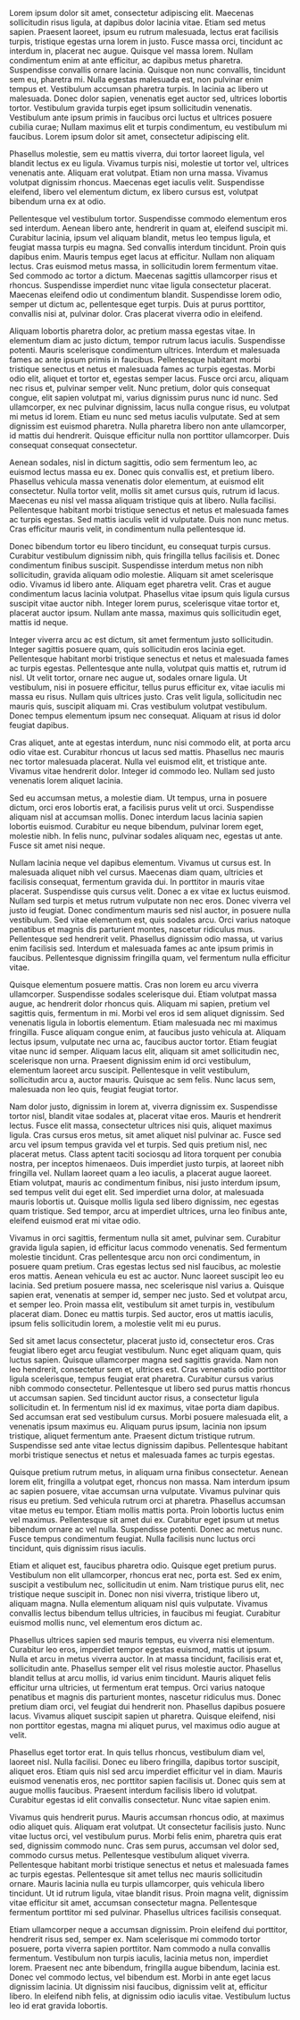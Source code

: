 Lorem ipsum dolor sit amet, consectetur adipiscing elit. Maecenas sollicitudin risus ligula, at dapibus dolor lacinia vitae. Etiam sed metus sapien. Praesent laoreet, ipsum eu rutrum malesuada, lectus erat facilisis turpis, tristique egestas urna lorem in justo. Fusce massa orci, tincidunt ac interdum in, placerat nec augue. Quisque vel massa lorem. Nullam condimentum enim at ante efficitur, ac dapibus metus pharetra. Suspendisse convallis ornare lacinia. Quisque non nunc convallis, tincidunt sem eu, pharetra mi. Nulla egestas malesuada est, non pulvinar enim tempus et. Vestibulum accumsan pharetra turpis. In lacinia ac libero ut malesuada. Donec dolor sapien, venenatis eget auctor sed, ultrices lobortis tortor. Vestibulum gravida turpis eget ipsum sollicitudin venenatis. Vestibulum ante ipsum primis in faucibus orci luctus et ultrices posuere cubilia curae; Nullam maximus elit et turpis condimentum, eu vestibulum mi faucibus. Lorem ipsum dolor sit amet, consectetur adipiscing elit.

Phasellus molestie, sem eu mattis viverra, dui tortor laoreet ligula, vel blandit lectus ex eu ligula. Vivamus turpis nisi, molestie ut tortor vel, ultrices venenatis ante. Aliquam erat volutpat. Etiam non urna massa. Vivamus volutpat dignissim rhoncus. Maecenas eget iaculis velit. Suspendisse eleifend, libero vel elementum dictum, ex libero cursus est, volutpat bibendum urna ex at odio.

Pellentesque vel vestibulum tortor. Suspendisse commodo elementum eros sed interdum. Aenean libero ante, hendrerit in quam at, eleifend suscipit mi. Curabitur lacinia, ipsum vel aliquam blandit, metus leo tempus ligula, et feugiat massa turpis eu magna. Sed convallis interdum tincidunt. Proin quis dapibus enim. Mauris tempus eget lacus at efficitur. Nullam non aliquam lectus. Cras euismod metus massa, in sollicitudin lorem fermentum vitae. Sed commodo ac tortor a dictum. Maecenas sagittis ullamcorper risus et rhoncus. Suspendisse imperdiet nunc vitae ligula consectetur placerat. Maecenas eleifend odio ut condimentum blandit. Suspendisse lorem odio, semper ut dictum ac, pellentesque eget turpis. Duis at purus porttitor, convallis nisi at, pulvinar dolor. Cras placerat viverra odio in eleifend.

Aliquam lobortis pharetra dolor, ac pretium massa egestas vitae. In elementum diam ac justo dictum, tempor rutrum lacus iaculis. Suspendisse potenti. Mauris scelerisque condimentum ultrices. Interdum et malesuada fames ac ante ipsum primis in faucibus. Pellentesque habitant morbi tristique senectus et netus et malesuada fames ac turpis egestas. Morbi odio elit, aliquet et tortor et, egestas semper lacus. Fusce orci arcu, aliquam nec risus et, pulvinar semper velit. Nunc pretium, dolor quis consequat congue, elit sapien volutpat mi, varius dignissim purus nunc id nunc. Sed ullamcorper, ex nec pulvinar dignissim, lacus nulla congue risus, eu volutpat mi metus id lorem. Etiam eu nunc sed metus iaculis vulputate. Sed at sem dignissim est euismod pharetra. Nulla pharetra libero non ante ullamcorper, id mattis dui hendrerit. Quisque efficitur nulla non porttitor ullamcorper. Duis consequat consequat consectetur.

Aenean sodales, nisl in dictum sagittis, odio sem fermentum leo, ac euismod lectus massa eu ex. Donec quis convallis est, et pretium libero. Phasellus vehicula massa venenatis dolor elementum, at euismod elit consectetur. Nulla tortor velit, mollis sit amet cursus quis, rutrum id lacus. Maecenas eu nisl vel massa aliquam tristique quis at libero. Nulla facilisi. Pellentesque habitant morbi tristique senectus et netus et malesuada fames ac turpis egestas. Sed mattis iaculis velit id vulputate. Duis non nunc metus. Cras efficitur mauris velit, in condimentum nulla pellentesque id.

Donec bibendum tortor eu libero tincidunt, eu consequat turpis cursus. Curabitur vestibulum dignissim nibh, quis fringilla tellus facilisis et. Donec condimentum finibus suscipit. Suspendisse interdum metus non nibh sollicitudin, gravida aliquam odio molestie. Aliquam sit amet scelerisque odio. Vivamus id libero ante. Aliquam eget pharetra velit. Cras et augue condimentum lacus lacinia volutpat. Phasellus vitae ipsum quis ligula cursus suscipit vitae auctor nibh. Integer lorem purus, scelerisque vitae tortor et, placerat auctor ipsum. Nullam ante massa, maximus quis sollicitudin eget, mattis id neque.

Integer viverra arcu ac est dictum, sit amet fermentum justo sollicitudin. Integer sagittis posuere quam, quis sollicitudin eros lacinia eget. Pellentesque habitant morbi tristique senectus et netus et malesuada fames ac turpis egestas. Pellentesque ante nulla, volutpat quis mattis et, rutrum id nisl. Ut velit tortor, ornare nec augue ut, sodales ornare ligula. Ut vestibulum, nisi in posuere efficitur, tellus purus efficitur ex, vitae iaculis mi massa eu risus. Nullam quis ultrices justo. Cras velit ligula, sollicitudin nec mauris quis, suscipit aliquam mi. Cras vestibulum volutpat vestibulum. Donec tempus elementum ipsum nec consequat. Aliquam at risus id dolor feugiat dapibus.

Cras aliquet, ante at egestas interdum, nunc nisi commodo elit, at porta arcu odio vitae est. Curabitur rhoncus ut lacus sed mattis. Phasellus nec mauris nec tortor malesuada placerat. Nulla vel euismod elit, et tristique ante. Vivamus vitae hendrerit dolor. Integer id commodo leo. Nullam sed justo venenatis lorem aliquet lacinia.

Sed eu accumsan metus, a molestie diam. Ut tempus, urna in posuere dictum, orci eros lobortis erat, a facilisis purus velit ut orci. Suspendisse aliquam nisl at accumsan mollis. Donec interdum lacus lacinia sapien lobortis euismod. Curabitur eu neque bibendum, pulvinar lorem eget, molestie nibh. In felis nunc, pulvinar sodales aliquam nec, egestas ut ante. Fusce sit amet nisi neque.

Nullam lacinia neque vel dapibus elementum. Vivamus ut cursus est. In malesuada aliquet nibh vel cursus. Maecenas diam quam, ultricies et facilisis consequat, fermentum gravida dui. In porttitor in mauris vitae placerat. Suspendisse quis cursus velit. Donec a ex vitae ex luctus euismod. Nullam sed turpis et metus rutrum vulputate non nec eros. Donec viverra vel justo id feugiat. Donec condimentum mauris sed nisl auctor, in posuere nulla vestibulum. Sed vitae elementum est, quis sodales arcu. Orci varius natoque penatibus et magnis dis parturient montes, nascetur ridiculus mus. Pellentesque sed hendrerit velit. Phasellus dignissim odio massa, ut varius enim facilisis sed. Interdum et malesuada fames ac ante ipsum primis in faucibus. Pellentesque dignissim fringilla quam, vel fermentum nulla efficitur vitae.

Quisque elementum posuere mattis. Cras non lorem eu arcu viverra ullamcorper. Suspendisse sodales scelerisque dui. Etiam volutpat massa augue, ac hendrerit dolor rhoncus quis. Aliquam mi sapien, pretium vel sagittis quis, fermentum in mi. Morbi vel eros id sem aliquet dignissim. Sed venenatis ligula in lobortis elementum. Etiam malesuada nec mi maximus fringilla. Fusce aliquam congue enim, at faucibus justo vehicula at. Aliquam lectus ipsum, vulputate nec urna ac, faucibus auctor tortor. Etiam feugiat vitae nunc id semper. Aliquam lacus elit, aliquam sit amet sollicitudin nec, scelerisque non urna. Praesent dignissim enim id orci vestibulum, elementum laoreet arcu suscipit. Pellentesque in velit vestibulum, sollicitudin arcu a, auctor mauris. Quisque ac sem felis. Nunc lacus sem, malesuada non leo quis, feugiat feugiat tortor.

Nam dolor justo, dignissim in lorem at, viverra dignissim ex. Suspendisse tortor nisl, blandit vitae sodales at, placerat vitae eros. Mauris et hendrerit lectus. Fusce elit massa, consectetur ultrices nisi quis, aliquet maximus ligula. Cras cursus eros metus, sit amet aliquet nisl pulvinar ac. Fusce sed arcu vel ipsum tempus gravida vel et turpis. Sed quis pretium nisl, nec placerat metus. Class aptent taciti sociosqu ad litora torquent per conubia nostra, per inceptos himenaeos. Duis imperdiet justo turpis, at laoreet nibh fringilla vel. Nullam laoreet quam a leo iaculis, a placerat augue laoreet. Etiam volutpat, mauris ac condimentum finibus, nisi justo interdum ipsum, sed tempus velit dui eget elit. Sed imperdiet urna dolor, at malesuada mauris lobortis ut. Quisque mollis ligula sed libero dignissim, nec egestas quam tristique. Sed tempor, arcu at imperdiet ultrices, urna leo finibus ante, eleifend euismod erat mi vitae odio.

Vivamus in orci sagittis, fermentum nulla sit amet, pulvinar sem. Curabitur gravida ligula sapien, id efficitur lacus commodo venenatis. Sed fermentum molestie tincidunt. Cras pellentesque arcu non orci condimentum, in posuere quam pretium. Cras egestas lectus sed nisl faucibus, ac molestie eros mattis. Aenean vehicula eu est ac auctor. Nunc laoreet suscipit leo eu lacinia. Sed pretium posuere massa, nec scelerisque nisl varius a. Quisque sapien erat, venenatis at semper id, semper nec justo. Sed et volutpat arcu, et semper leo. Proin massa elit, vestibulum sit amet turpis in, vestibulum placerat diam. Donec eu mattis turpis. Sed auctor, eros ut mattis iaculis, ipsum felis sollicitudin lorem, a molestie velit mi eu purus.

Sed sit amet lacus consectetur, placerat justo id, consectetur eros. Cras feugiat libero eget arcu feugiat vestibulum. Nunc eget aliquam quam, quis luctus sapien. Quisque ullamcorper magna sed sagittis gravida. Nam non leo hendrerit, consectetur sem et, ultrices est. Cras venenatis odio porttitor ligula scelerisque, tempus feugiat erat pharetra. Curabitur cursus varius nibh commodo consectetur. Pellentesque ut libero sed purus mattis rhoncus ut accumsan sapien. Sed tincidunt auctor risus, a consectetur ligula sollicitudin et. In fermentum nisl id ex maximus, vitae porta diam dapibus. Sed accumsan erat sed vestibulum cursus. Morbi posuere malesuada elit, a venenatis ipsum maximus eu. Aliquam purus ipsum, lacinia non ipsum tristique, aliquet fermentum ante. Praesent dictum tristique rutrum. Suspendisse sed ante vitae lectus dignissim dapibus. Pellentesque habitant morbi tristique senectus et netus et malesuada fames ac turpis egestas.

Quisque pretium rutrum metus, in aliquam urna finibus consectetur. Aenean lorem elit, fringilla a volutpat eget, rhoncus non massa. Nam interdum ipsum ac sapien posuere, vitae accumsan urna vulputate. Vivamus pulvinar quis risus eu pretium. Sed vehicula rutrum orci at pharetra. Phasellus accumsan vitae metus eu tempor. Etiam mollis mattis porta. Proin lobortis luctus enim vel maximus. Pellentesque sit amet dui ex. Curabitur eget ipsum ut metus bibendum ornare ac vel nulla. Suspendisse potenti. Donec ac metus nunc. Fusce tempus condimentum feugiat. Nulla facilisis nunc luctus orci tincidunt, quis dignissim risus iaculis.

Etiam et aliquet est, faucibus pharetra odio. Quisque eget pretium purus. Vestibulum non elit ullamcorper, rhoncus erat nec, porta est. Sed ex enim, suscipit a vestibulum nec, sollicitudin ut enim. Nam tristique purus elit, nec tristique neque suscipit in. Donec non nisi viverra, tristique libero ut, aliquam magna. Nulla elementum aliquam nisl quis vulputate. Vivamus convallis lectus bibendum tellus ultricies, in faucibus mi feugiat. Curabitur euismod mollis nunc, vel elementum eros dictum ac.

Phasellus ultrices sapien sed mauris tempus, eu viverra nisi elementum. Curabitur leo eros, imperdiet tempor egestas euismod, mattis ut ipsum. Nulla et arcu in metus viverra auctor. In at massa tincidunt, facilisis erat et, sollicitudin ante. Phasellus semper elit vel risus molestie auctor. Phasellus blandit tellus at arcu mollis, id varius enim tincidunt. Mauris aliquet felis efficitur urna ultricies, ut fermentum erat tempus. Orci varius natoque penatibus et magnis dis parturient montes, nascetur ridiculus mus. Donec pretium diam orci, vel feugiat dui hendrerit non. Phasellus dapibus posuere lacus. Vivamus aliquet suscipit sapien ut pharetra. Quisque eleifend, nisi non porttitor egestas, magna mi aliquet purus, vel maximus odio augue at velit.

Phasellus eget tortor erat. In quis tellus rhoncus, vestibulum diam vel, laoreet nisl. Nulla facilisi. Donec eu libero fringilla, dapibus tortor suscipit, aliquet eros. Etiam quis nisl sed arcu imperdiet efficitur vel in diam. Mauris euismod venenatis eros, nec porttitor sapien facilisis ut. Donec quis sem at augue mollis faucibus. Praesent interdum facilisis libero id volutpat. Curabitur egestas id elit convallis consectetur. Nunc vitae sapien enim.

Vivamus quis hendrerit purus. Mauris accumsan rhoncus odio, at maximus odio aliquet quis. Aliquam erat volutpat. Ut consectetur facilisis justo. Nunc vitae luctus orci, vel vestibulum purus. Morbi felis enim, pharetra quis erat sed, dignissim commodo nunc. Cras sem purus, accumsan vel dolor sed, commodo cursus metus. Pellentesque vestibulum aliquet viverra. Pellentesque habitant morbi tristique senectus et netus et malesuada fames ac turpis egestas. Pellentesque sit amet tellus nec mauris sollicitudin ornare. Mauris lacinia nulla eu turpis ullamcorper, quis vehicula libero tincidunt. Ut id rutrum ligula, vitae blandit risus. Proin magna velit, dignissim vitae efficitur sit amet, accumsan consectetur magna. Pellentesque fermentum porttitor mi sed pulvinar. Phasellus ultrices facilisis consequat.

Etiam ullamcorper neque a accumsan dignissim. Proin eleifend dui porttitor, hendrerit risus sed, semper ex. Nam scelerisque mi commodo tortor posuere, porta viverra sapien porttitor. Nam commodo a nulla convallis fermentum. Vestibulum non turpis iaculis, lacinia metus non, imperdiet lorem. Praesent nec ante bibendum, fringilla augue bibendum, lacinia est. Donec vel commodo lectus, vel bibendum est. Morbi in ante eget lacus dignissim lacinia. Ut dignissim nisi faucibus, dignissim velit at, efficitur libero. In eleifend nibh felis, at dignissim odio iaculis vitae. Vestibulum luctus leo id erat gravida lobortis.
